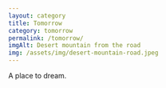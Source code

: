 ```yaml
---
layout: category
title: Tomorrow
category: tomorrow
permalink: /tomorrow/
imgAlt: Desert mountain from the road
img: /assets/img/desert-mountain-road.jpeg
---
```


A place to dream. 

